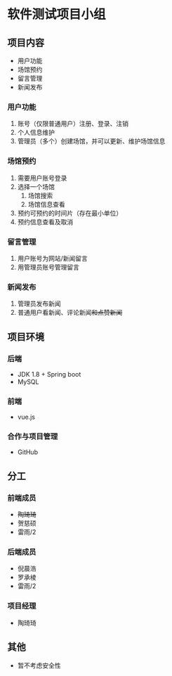 # 软件测试项目小组

## 项目内容

- 用户功能
- 场馆预约
- 留言管理
- 新闻发布

### 用户功能

1. 账号（仅限普通用户）注册、登录、注销
2. 个人信息维护
3. 管理员（多个）创建场馆，并可以更新、维护场馆信息

### 场馆预约

1. 需要用户账号登录
2. 选择一个场馆
   1. 场馆搜索
   2. 场馆信息查看
3. 预约可预约的时间片（存在最小单位）
4. 预约信息查看及取消

### 留言管理

1. 用户账号为网站/新闻留言
2. 用管理员账号管理留言

### 新闻发布

1. 管理员发布新闻
2. 普通用户看新闻、评论新闻~~和点赞新闻~~

## 项目环境

### 后端

- JDK 1.8 + Spring boot
- MySQL

### 前端

- vue.js

### 合作与项目管理

- GitHub

## 分工

### 前端成员

- ~~陶琦琦~~
- 贺慈硕
- 雷雨/2

### 后端成员

- 倪晨浩
- 罗承棱
- 雷雨/2

### 项目经理

- 陶琦琦

## 其他

- 暂不考虑安全性
